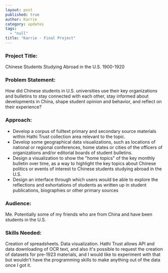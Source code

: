 ```yaml
---
layout: post
published: true
author: Karrie
category: updates
tags: 
  - "null"
title: "Karrie - Final Project"
---
```



### Project Title: 
Chinese Students Studying Abroad in the U.S. 1900-1920 
### Problem Statement:  
How did Chinese students in U.S. universities use their key organizations and bulletins to stay connected with each other, stay informed about developments in China, shape student opinion and behavior, and reflect on their experience?   
### Approach:  
- Develop a corpus of fulltext primary and secondary source materials within Hathi Trust collection area relevant to the topic.
- Develop some geographical data visualizations, such as locations of national or regional conferences, home states or cities of the officers of organizations and/or editorial boards of student bulletins.
- Design a visualization to show the "home topics" of the key monthly bulletin over time, as a way to highlight the key topics about Chinese politics or events of interest to Chinese students studying abroad in the U.S.
- Design an interface through which users would be able to explore the reflections and exhortations of students as written up in student publications, biographies or other primary sources
### Audience: 
Me.  Potentially some of my friends who are from China and have been students in the U.S.
### Skills Needed:  
Creation of spreadsheets.  Data visualization.  Hathi Trust allows API and data downloading of OCR text, and also it's possible to request the creation of datasets for pre-1923 materials, and I would like to experiment with that but wouldn't have the programming skills to make anything out of the data once I got it.
